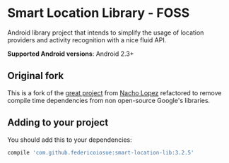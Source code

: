 



# Smart Location Library - FOSS

Android library project that intends to simplify the usage of location providers and activity recognition with a nice fluid API.

**Supported Android versions**: Android 2.3+

## Original fork

This is a fork of the [great project](https://github.com/mrmans0n/smart-location-lib) from [Nacho Lopez](https://github.com/mrmans0n) refactored to remove compile time dependencies from non open-source Google's libraries.

Adding to your project
----------------------

You should add this to your dependencies:

```groovy
compile 'com.github.federicoiosue:smart-location-lib:3.2.5'
```




